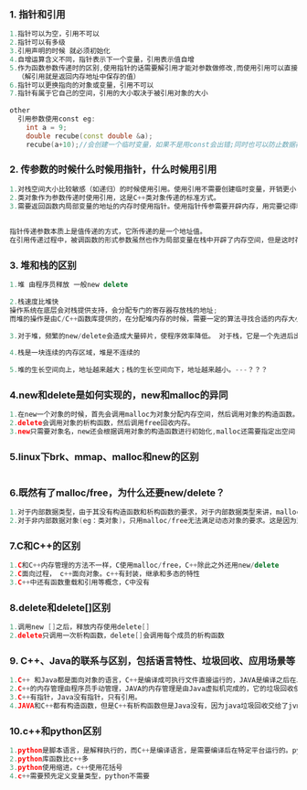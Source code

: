 ### 1. 指针和引用

```c++
1.指针可以为空，引用不可以
2.指针可以有多级
3.引用声明的时候 就必须初始化
4.自增运算含义不同，指针表示下一个变量，引用表示值自增
5.作为函数参数传递时的区别,使用指针的话需要解引用才能对参数做修改,而使用引用可以直接对参数进行修改
  （解引用就是返回内存地址中保存的值）
6.指针可以更换指向的对象或变量，引用不可以
7.指针有属于它自己的空间，引用的大小取决于被引用对象的大小
  
other
  引用参数使用const eg: 
	int a = 9;
	double recube(const double &a);
	recube(a+10);//会创建一个临时变量，如果不是用const会出错;同时也可以防止数据被无意修改

```

### 2. 传参数的时候什么时候用指针，什么时候用引用

```c++
1.对栈空间大小比较敏感（如递归）的时候使用引用。使用引用不需要创建临时变量，开销更小；
2.类对象作为参数传递时使用引用，这是C++类对象传递的标准方式。
3.需要返回函数内局部变量的地址的内存时使用指针。使用指针传参需要开辟内存，用完要记得释放指针。
  
  
指针传递参数本质上是值传递的方式，它所传递的是一个地址值。
在引用传递过程中，被调函数的形式参数虽然也作为局部变量在栈中开辟了内存空间，但是这时存放的是由主调函数放进来的实参变量的地址。被调函数对形参的任何操作都被处理成间接寻址，即通过栈中存放的地址访问主调函数中的实参变量。

```

### 3. 堆和栈的区别

```c++
1.堆 由程序员释放 一般new delete
  
2.栈速度比堆快
操作系统在底层会对栈提供支持，会分配专门的寄存器存放栈的地址;
而堆的操作是由C/C++函数库提供的，在分配堆内存的时候，需要一定的算法寻找合适的内存大小，并且获取堆的内容需要两次访问，第一次访问指针，第二次根据指针保存的地址访问内存，因此堆比较慢。
  
3.对于堆，频繁的new/delete会造成大量碎片，使程序效率降低。 对于栈，它是一个先进后出的队列，进出一一对应，不会产生碎片。
  
4.栈是一块连续的内存区域，堆是不连续的
  
5.堆的生长空间向上，地址越来越大；栈的生长空间向下，地址越来越小。---？？？
```

### 4.new和delete是如何实现的，new和malloc的异同

```c++
1.在new一个对象的时候，首先会调用malloc为对象分配内存空间，然后调用对象的构造函数。
2.delete会调用对象的析构函数，然后调用free回收内存。
3.new只需要对象名，new还会根据调用对象的构造函数进行初始化,malloc还需要指定出空间
```



### 5.linux下brk、mmap、malloc和new的区别

```

```



### 6.既然有了malloc/free，为什么还要new/delete？

```c++
1.对于内部数据类型，由于其没有构造函数和析构函数的要求，对于内部数据类型来讲，malloc/free和new/delete的作用是等价的，都是用来申请动态内存和释放内存。
2.对于非内部数据对象(eg：类对象)，只用malloc/free无法满足动态对象的要求。这是因为对象在创建的同时需要自动执行构造函数，对象在消亡之前要自动执行析构函数，而由于malloc/free是库函数而不是运算符，不在编译器的控制权限内，也就不能自动执行构造函数和析构函数。因此，不能将执行构造函数和析构函数的任务强加给malloc/free。所以，在c++中需要一个能完成动态内存分配和初始化工作的运算符new，以及一个能完成清理和释放内存工作的运算符delete。

```

### 7.C和C++的区别

```c++
1.C和C++内存管理的方法不一样，C使用malloc/free，C++除此之外还用new/delete
2.C面向过程， c++面向对象。c++有封装，继承和多态的特性
3.C++中还有函数重载和引用等概念，C中没有
```

### 8.delete和delete[]区别

```c++
1.调用new []之后，释放内存使用delete[]
2.delete只调用一次析构函数，delete[]会调用每个成员的析构函数
```

### 9. C++、Java的联系与区别，包括语言特性、垃圾回收、应用场景等

```c++
1.C++ 和Java都是面向对象的语言，C++是编译成可执行文件直接运行的，JAVA是编译之后在JAVA虚拟机上运行的，因此JAVA有良好的跨平台特性，但是执行效率没有C++高。
2.C++的内存管理由程序员手动管理，JAVA的内存管理是由Java虚拟机完成的，它的垃圾回收使用的是标记-回收算法。
3.C++有指针，Java没有指针，只有引用。
4.JAVA和C++都有构造函数，但是C++有析构函数但是Java没有，因为java垃圾回收交给了jvm自己来做。
```

### 10.c++和python区别

```c++
1.python是脚本语言，是解释执行的，而C++是编译语言，是需要编译后在特定平台运行的。python效率没有c++高
2.python库函数比c++多
3.python使用缩进，c++使用花括号
4.c++需要预先定义变量类型，python不需要
```

















